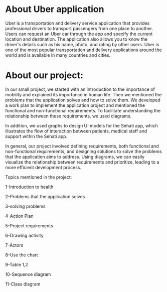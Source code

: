 # About Uber application

Uber is a transportation and delivery service application that provides professional drivers to transport passengers from one place to another. Users can request an Uber car through the app and specify the current location and destination. The application also allows you to know the driver's details such as his name, photo, and rating by other users. Uber is one of the most popular transportation and delivery applications around the world and is available in many countries and cities.

# About our project:

In our small project, we started with an introduction to the importance of mobility and explained its importance in human life. Then we mentioned the problems that the application solves and how to solve them. We developed a work plan to implement the application project and mentioned the functional and non-functional requirements. To facilitate understanding the relationship between these requirements, we used diagrams.

In addition, we used graphs to design UI models for the Sehati app, which illustrates the flow of interaction between patients, medical staff and support within the Sehati app.

In general, our project involved defining requirements, both functional and non-functional requirements, and designing solutions to solve the problems that the application aims to address. Using diagrams, we can easily visualize the relationship between requirements and prioritize, leading to a more efficient development process.

Topics mentioned in the project:

1-Introduction to health

2-Problems that the application solves

3-solving problems

4-Action Plan

5-Project requirements

6-Drawing activity

7-Actors

8-Use the chart

9-Table 1,2

10-Sequence diagram

11-Class diagram
